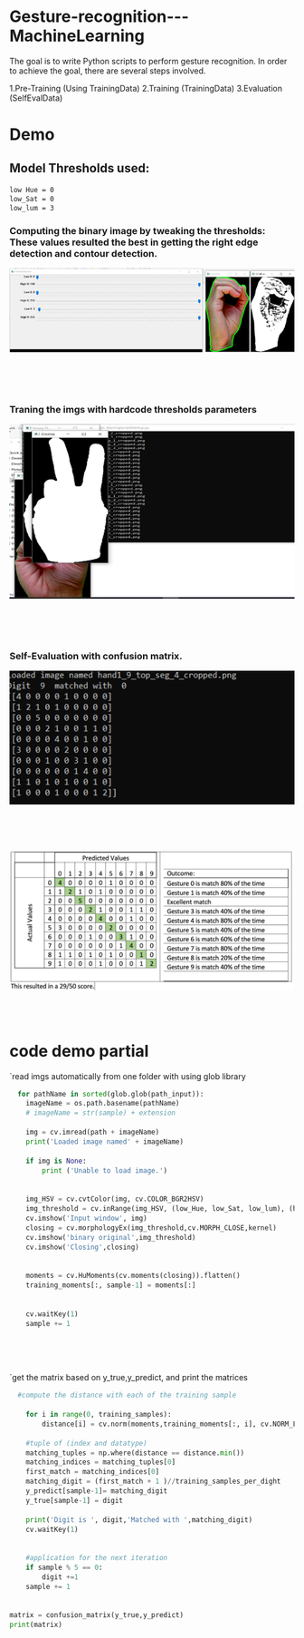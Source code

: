 # Gesture-recognition---MachineLearning
The goal is to write Python scripts to perform gesture recognition.
In order to achieve the goal, there are several steps involved.


1.Pre-Training (Using TrainingData)
2.Training (TrainingData)
3.Evaluation (SelfEvalData)



# Demo
## Model Thresholds used:
    low Hue = 0
    low_Sat = 0
    low_lum = 3

### Computing the binary image by tweaking the thresholds: These values resulted the best in getting the right edge detection and contour detection.
![d1](https://github.com/haganmao/Gesture-recognition---MachineLearning/blob/master/Picture%201.png "d1") 

<br>
<br>
<br>

### Traning the imgs with hardcode thresholds parameters

![d2](https://github.com/haganmao/Gesture-recognition---MachineLearning/blob/master/Picture%202.png "d2") 

<br>
<br>
<br>

### Self-Evaluation with confusion matrix.
![d3](https://github.com/haganmao/Gesture-recognition---MachineLearning/blob/master/Pic3.png "d3") 

<br>
<br>
<br>


![d4](https://github.com/haganmao/Gesture-recognition---MachineLearning/blob/master/Picture%204.png "d4") 





<br>
<br>

# code demo partial

`read imgs automatically from one folder with using glob library 
```python
  for pathName in sorted(glob.glob(path_input)):
    imageName = os.path.basename(pathName)
    # imageName = str(sample) + extension
  
    img = cv.imread(path + imageName)
    print('Loaded image named' + imageName)

    if img is None:
        print ('Unable to load image.')


    img_HSV = cv.cvtColor(img, cv.COLOR_BGR2HSV)
    img_threshold = cv.inRange(img_HSV, (low_Hue, low_Sat, low_lum), (high_Hue, high_Sat, high_lum))
    cv.imshow('Input window', img)
    closing = cv.morphologyEx(img_threshold,cv.MORPH_CLOSE,kernel)
    cv.imshow('binary original',img_threshold)
    cv.imshow('Closing',closing)


    moments = cv.HuMoments(cv.moments(closing)).flatten()
    training_moments[:, sample-1] = moments[:]

    
    cv.waitKey(1)
    sample += 1
   
```
<br>
<br>


`get the matrix based on y_true,y_predict, and print the matrices
```python
  #compute the distance with each of the training sample

    for i in range(0, training_samples):
        distance[i] = cv.norm(moments,training_moments[:, i], cv.NORM_L2)
    
    #tuple of (index and datatype)
    matching_tuples = np.where(distance == distance.min()) 
    matching_indices = matching_tuples[0]
    first_match = matching_indices[0]
    matching_digit = (first_match + 1 )//training_samples_per_dight
    y_predict[sample-1]= matching_digit
    y_true[sample-1] = digit

    print('Digit is ', digit,'Matched with ',matching_digit)
    cv.waitKey(1)


    #application for the next iteration
    if sample % 5 == 0:
        digit +=1 
    sample += 1


matrix = confusion_matrix(y_true,y_predict)
print(matrix)


   
```











